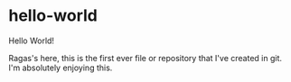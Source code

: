 # hello-world

Hello World!

Ragas's here, this is the first ever file or repository that I've created in git.
I'm absolutely enjoying this.
